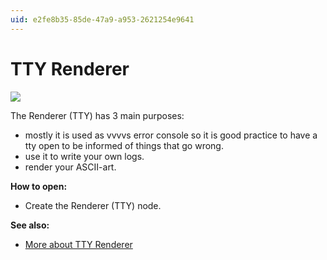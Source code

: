 ```yaml
---
uid: e2fe8b35-85de-47a9-a953-2621254e9641
---
```


# TTY Renderer

![](~/img/vvvv_TTYRenderer.png "")   



The <span class="node">Renderer (TTY)</span> has 3 main purposes:  
* mostly it is used as vvvvs error console so it is good practice to have a tty open to be informed of things that go wrong.   
* use it to write your own logs.  
* render your ASCII-art.   

**How to open:**  
* Create the <span class="node">Renderer (TTY)</span> node.  

**See also:**  
* [More about TTY Renderer](xref:c5b94d4a-2536-4134-8fe2-83c616bddadb)  



